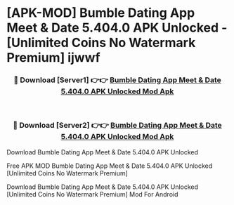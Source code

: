 # [APK-MOD] Bumble Dating App  Meet & Date 5.404.0 APK Unlocked - [Unlimited Coins No Watermark Premium] ijwwf



<div align="center">
<h3>🔴 Download [Server1] 👉👉 <a href="https://momento.my/?title=Bumble_Dating_App__Meet_&_Date_5.404.0_APK_Unlocked">Bumble Dating App  Meet & Date 5.404.0 APK Unlocked Mod Apk</a></h3><br>

<h3>🔴 Download [Server2] 👉👉 <a href="https://momento.my/?title=Bumble_Dating_App__Meet_&_Date_5.404.0_APK_Unlocked">Bumble Dating App  Meet & Date 5.404.0 APK Unlocked Mod Apk</a></h3>
</div>



Download Bumble Dating App  Meet & Date 5.404.0 APK Unlocked 

Free APK MOD Bumble Dating App  Meet & Date 5.404.0 APK Unlocked [Unlimited Coins No Watermark Premium]

Download Bumble Dating App  Meet & Date 5.404.0 APK Unlocked [Unlimited Coins No Watermark Premium] Mod For Android
